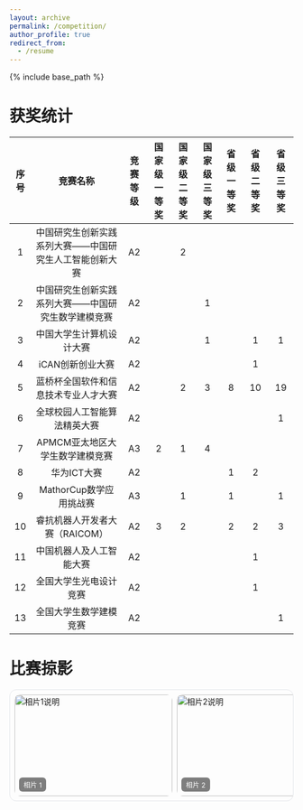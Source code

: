 ```yaml
---
layout: archive
permalink: /competition/
author_profile: true
redirect_from:
  - /resume
---
```


{% include base_path %}

获奖统计
=

| 序号 | 竞赛名称 | 竞赛等级 | 国家级一等奖 | 国家级二等奖 | 国家级三等奖 | 省级一等奖 | 省级二等奖 | 省级三等奖 |
|:--------:|:-------:|:--------:|:--------:|:--------:|:--------:|:--------:|:--------:|:--------:|
| 1 | 中国研究生创新实践系列大赛——中国研究生人工智能创新大赛 | A2 | | 2 | | | | |
| 2 | 中国研究生创新实践系列大赛——中国研究生数学建模竞赛 | A2| | | 1 | | | |
| 3 | 中国大学生计算机设计大赛 | A2 | | | 1 | | 1 | 1 |
| 4 | iCAN创新创业大赛 | A2 | | | | | 1 | |
| 5 | 蓝桥杯全国软件和信息技术专业人才大赛| A2 | | 2 | 3 | 8 | 10 | 19 |
| 6 | 全球校园人工智能算法精英大赛 | A2 | | | | | | 1 |
| 7 | APMCM亚太地区大学生数学建模竞赛 | A3 | 2 | 1 | 4 | | | |
| 8 | 华为ICT大赛 | A2 | | | | 1 | 2 | |
| 9 | MathorCup数学应用挑战赛 | A3 | | 1 | | 1 | | 1 |
| 10 | 睿抗机器人开发者大赛（RAICOM） | A2 | 3 | 2 | | 2 | 2 | 3 |
| 11 | 中国机器人及人工智能大赛 | A2 | | | | | 1 | |
| 12 | 全国大学生光电设计竞赛 | A2 | | | | | 1 | |
| 13 | 全国大学生数学建模竞赛 | A2 | | | | | | 1 |

比赛掠影
=

<!-- 放在你的 Markdown 中 -->
<div style="display:flex; gap:8px; overflow-x:auto; padding:8px;
            scroll-snap-type:x mandatory; -webkit-overflow-scrolling:touch; border-radius:12px; border:1px solid #e5e7eb;">
  <!-- 单张卡片 -->
  <figure style="flex:0 0 auto; scroll-snap-align:center; margin:0; position:relative; width:280px; height:180px;">
    <img src="./images/pic1.jpg" alt="相片1说明" style="width:100%; height:100%; object-fit:cover; border-radius:10px;">
    <figcaption style="position:absolute; left:8px; bottom:8px; padding:4px 8px; background:rgba(0,0,0,.5); color:#fff; border-radius:6px; font-size:12px;">
      相片 1
    </figcaption>
  </figure>

  <figure style="flex:0 0 auto; scroll-snap-align:center; margin:0; position:relative; width:280px; height:180px;">
    <img src="images/pic2.jpg" alt="相片2说明" style="width:100%; height:100%; object-fit:cover; border-radius:10px;">
    <figcaption style="position:absolute; left:8px; bottom:8px; padding:4px 8px; background:rgba(0,0,0,.5); color:#fff; border-radius:6px; font-size:12px;">
      相片 2
    </figcaption>
  </figure>

  <figure style="flex:0 0 auto; scroll-snap-align:center; margin:0; position:relative; width:280px; height:180px;">
    <img src="images/pic3.jpg" alt="相片3说明" style="width:100%; height:100%; object-fit:cover; border-radius:10px;">
    <figcaption style="position:absolute; left:8px; bottom:8px; padding:4px 8px; background:rgba(0,0,0,.5); color:#fff; border-radius:6px; font-size:12px;">
      相片 3
    </figcaption>
  </figure>
</div>

